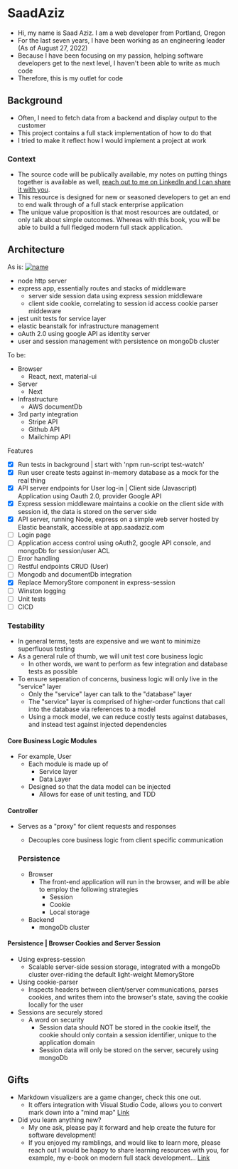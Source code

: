 # SaadAziz

- Hi, my name is Saad Aziz. I am a web developer from Portland, Oregon
- For the last seven years, I have been working as an engineering leader (As of August 27, 2022)
- Because I have been focusing on my passion, helping software developers get to the next level, I haven't been able to write as much code
- Therefore, this is my outlet for code

## Background

- Often, I need to fetch data from a backend and display output to the customer
- This project contains a full stack implementation of how to do that
- I tried to make it reflect how I would implement a project at work

### Context

- The source code will be publically available, my notes on putting things together is available as well, [reach out to me on LinkedIn and I can share it with you](http://linkedin.com/in/saadaziz). 
- This resource is designed for new or seasoned developers to get an end to end walk through of a full stack enterprise application
- The unique value proposition is that most resources are outdated, or only talk about simple outcomes. Whereas with this book, you will be able to build a full fledged modern full stack application.

## Architecture
As is:
[![name](https://photos.google.com/share/AF1QipNRAj7MweSACnDekGnDxOQMMv6txjGJjXWGUzr4rGtxZoR87OaoKplUKH-UDY4UJw/photo/AF1QipMhFhmfrvq3HYlvriDVY9CKyguPKzoiqATpi-Qv?key=N1UydlpZcmhPdVBwWXN1Q2N1bEVTcVdiT3lWcDlB)](http://github.com/saadaziz/full-stack)
- node http server
- express app, essentially routes and stacks of middleware
  - server side session data using express session middleware
  - client side cookie, correlating to session id access cookie parser middeware
- jest unit tests for service layer
- elastic beanstalk for infrastructure management
- oAuth 2.0 using google API as identity server
- user and session management with persistence on mongoDb cluster

To be:
- Browser
  - React, next, material-ui
- Server
  - Next
- Infrastructure
  - AWS documentDb
- 3rd party integration
  - Stripe API
  - Github API
  - Mailchimp API

Features
- [x] Run tests in background | start with 'npm run-script test-watch'
- [x] Run user create tests against in-memory database as a mock for the real thing
- [x] API server endpoints for User log-in | Client side (Javascript) Application using Oauth 2.0, provider Google API
- [x] Express session middleware maintains a cookie on the client side with session id, the data is stored on the server side
- [x] API server, running Node, express on a simple web server hosted by Elastic beanstalk, accessible at app.saadaziz.com
- [ ] Login page 
- [ ] Application access control using oAuth2, google API console, and mongoDb for session/user ACL
- [ ] Error handling
- [ ] Restful endpoints CRUD (User)
- [ ] Mongodb and documentDb integration
- [x] Replace MemoryStore component in express-session
- [ ] Winston logging 
- [ ] Unit tests
- [ ] CICD

### Testability
- In general terms, tests are expensive and we want to minimize superfluous testing
- As a general rule of thumb, we will unit test core business logic
  - In other words, we want to perform as few integration and database tests as possible
- To ensure seperation of concerns, business logic will only live in the "service" layer
  - Only the "service" layer can talk to the "database" layer
  - The "service" layer is comprised of higher-order functions that call into the database via references to a model
  - Using a mock model, we can reduce costly tests against databases, and instead test against injected dependencies

#### Core Business Logic Modules 
- For example, User
  - Each module is made up of
    - Service layer
    - Data Layer
  - Designed so that the data model can be injected
    - Allows for ease of unit testing, and TDD

#### Controller
- Serves as a "proxy" for client requests and responses
  - Decouples core business logic from client specific communication

  ### Persistence
  - Browser
    - The front-end application will run in the browser, and will be able to employ the following strategies
      - Session
      - Cookie
      - Local storage
  - Backend
    - mongoDb cluster

#### Persistence | Browser Cookies and Server Session 
- Using express-session
  - Scalable server-side session storage, integrated with a mongoDb cluster over-riding the default light-weight MemoryStore  
- Using cookie-parser
  - Inspects headers between client/server communications, parses cookies, and writes them into the browser's state, saving the cookie locally for the user
- Sessions are securely stored
  - A word on security
    - Session data should NOT be stored in the cookie itself, the cookie should only contain a session identifier, unique to the application domain
    - Session data will only be stored on the server, securely using mongoDb

## Gifts

- Markdown visualizers are a game changer, check this one out. 
  - It offers integration with Visual Studio Code, allows you to convert mark down into a "mind map" [Link](https://markmap.js.org/)
- Did you learn anything new?
  - My one ask, please pay it forward and help create the future for software development!
  - If you enjoyed my ramblings, and would like to learn more, please reach out I would be happy to share learning resources with you, for example, my e-book on modern full stack development... [Link](https://www.linkedin.com/in/saadaziz/ "Saad's linkedIn profile, LION - Linked In Open Networker")